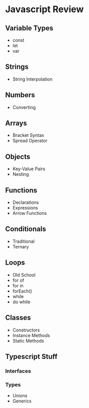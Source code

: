 # Javascript Review

## Variable Types
- const
- let
- var

## Strings
- String Interpolation

## Numbers
- Converting

## Arrays
- Bracket Syntax
- Spread Operator

## Objects
- Key-Value Pairs
- Nesting

## Functions
- Declarations
- Expressions
- Arrow Functions

## Conditionals
- Traditional
- Ternary

## Loops
- Old School
- for of
- for in
- forEach()
- while
- do while

## Classes
- Constructors
- Instance Methods
- Static Methods

## Typescript Stuff

### Interfaces

### Types
- Unions
- Generics
